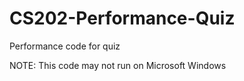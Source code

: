 # CS202-Performance-Quiz
Performance code for quiz

NOTE: This code may not run on Microsoft Windows
